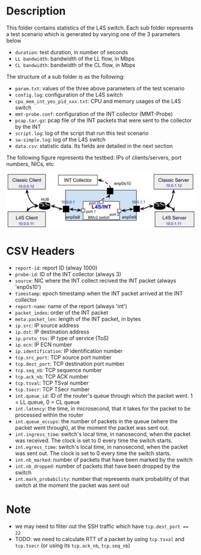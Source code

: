
# Description

This folder contains statistics of the L4S switch. Each sub folder represents a test scenario which is generated by varying one of the 3 parameters below
- `duration`: test duration, in number of seconds
- `LL bandwidth`: bandwidth of the LL flow, in Mbps
- `CL bandwidth`: bandwidth of the CL flow, in Mbps

The structure of a sub folder is as the following:

- `param.txt`: values of the three above parameters of the test scenario
- `config.log`: configuration of the L4S switch
- `cpu_mem_int_yes_pid_xxx.txt`: CPU and memory usages of the L4S switch
- `mmt-probe.conf`: configuration of the INT collector (MMT-Probe)
- `pcap.tar.gz`: pcap file of the INT packets that were sent to the collector by the INT
- `script.log`: log of the script that run this test scenario
- `sw-simple.log`: log of the L4S switch
- `data.csv`: statistic data. Its fields are detailed in the next section

The following figure represents the testbed: IPs of clients/servers, port numbers, NICs, etc

![testbed](testbed.jpg)

# CSV Headers

- `report-id`: report ID (alway 1000)
- `probe-id`: ID of the INT collector (always 3)
- `source`: NIC where the INT collect recived the INT packet (always 'enp0s10')
- `timestamp`: epoch timestamp when the INT packet arrived at the INT collector
- `report-name`: name of the report (always 'int')
- `packet_index`: order of the INT packet
- `meta.packet_len`: length of the INT packet, in bytes
- `ip.src`: IP source address
- `ip.dst`: IP destination address
- `ip.proto_tos`: IP type of service (ToS)
- `ip.ecn`: IP ECN number
- `ip.identification`: IP identification number
- `tcp.src_port`: TCP source port number
- `tcp.dest_port`: TCP destination port number
- `tcp.seq_nb`: TCP sequence number
- `tcp.ack_nb`: TCP ACK number
- `tcp.tsval`: TCP TSval number
- `tcp.tsecr`: TCP TSecr number
- `int.queue_id`: ID of the router's queue through which the packet went. 1 = LL queue, 0 = CL queue 
- `int.latency`: the time, in microsecond, that it takes for the packet to be processed within the router
- `int.queue_occups`: the number of packets in the queue (where the packet went through), at the moment the packet was sent out.
- `int.ingress_time`: switch's local time, in nanosecond, when the packet was received. The clock is set to 0 every time the switch starts.
- `int.egress_time`: switch's local time, in nanosecond, when the packet was sent out. The clock is set to 0 every time the switch starts.
- `int.nb_marked`: number of packets that have been marked by the switch
- `int.nb_dropped`: number of packets that have been dropped by the switch
- `int.mark_probability`: number that represents mark probability of that switch at the moment the packet was sent out


# Note

- we may need to filter out the SSH traffic which have `tcp.dest_port == 22`
- TODO: we need to calculate RTT of a packet by using `tcp.tsval` and `tcp.tsecr` (or using its `tcp.ack_nb`, `tcp.seq_nb`)

